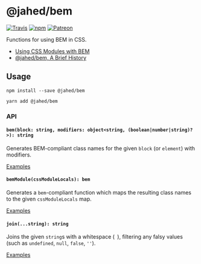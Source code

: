 # @jahed/bem

[![Travis](https://img.shields.io/travis/jahed/bem.svg)](https://travis-ci.org/search/bem)
[![npm](https://img.shields.io/npm/v/@jahed/bem.svg)](https://www.npmjs.com/package/bem)
[![Patreon](https://img.shields.io/badge/patreon-donate-f96854.svg)](https://www.patreon.com/jahed)

Functions for using BEM in CSS.

- [Using CSS Modules with BEM](https://medium.com/@jahed/using-css-modules-with-bem-9a5f41ee592e)
- [@jahed/bem, A Brief History](https://medium.com/@jahed/jahed-bem-a-brief-history-94e370d29a12)

## Usage

```
npm install --save @jahed/bem

yarn add @jahed/bem
```

### API

#### `bem(block: string, modifiers: object<string, (boolean|number|string)?>): string`

Generates BEM-compliant class names for the given `block` (or `element`) with modifiers.

[Examples](src/bemModule.test.js)

#### `bemModule(cssModuleLocals): bem`

Generates a `bem`-compliant function which maps the resulting class names to the given 
`cssModuleLocals` map.

[Examples](src/bemModule.test.js)

#### `join(...string): string`

Joins the given `string`s with a whitespace (` `), filtering any falsy 
values (such as `undefined`, `null`, `false`, `''`).

[Examples](src/join.test.js)

